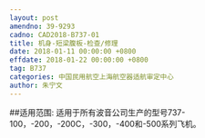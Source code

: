 ```yaml
---
layout: post
amendno: 39-9293
cadno: CAD2018-B737-01
title: 机身-短梁腹板-检查/修理
date: 2018-01-11 00:00:00 +0800
effdate: 2018-01-22 00:00:00 +0800
tag: B737
categories: 中国民用航空上海航空器适航审定中心
author: 朱宁文
---
```


##适用范围:
适用于所有波音公司生产的型号737-100，-200，-200C，-300，-400和-500系列飞机。

